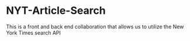 # NYT-Article-Search
This is a front and back end collaboration that allows us to utilize the New York Times search API
